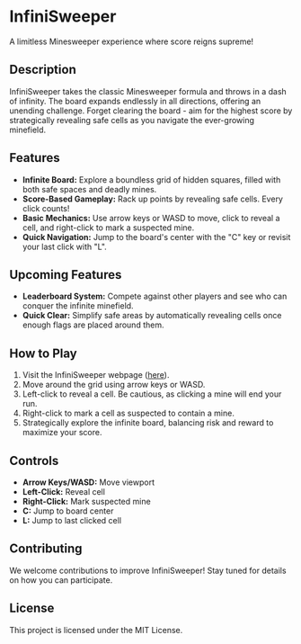 # InfiniSweeper

A limitless Minesweeper experience where score reigns supreme!

## Description

InfiniSweeper takes the classic Minesweeper formula and throws in a dash of infinity. The board expands endlessly in all directions, offering an unending challenge. Forget clearing the board - aim for the highest score by strategically revealing safe cells as you navigate the ever-growing minefield.

## Features

- **Infinite Board:** Explore a boundless grid of hidden squares, filled with both safe spaces and deadly mines.
- **Score-Based Gameplay:** Rack up points by revealing safe cells. Every click counts!
- **Basic Mechanics:** Use arrow keys or WASD to move, click to reveal a cell, and right-click to mark a suspected mine.
- **Quick Navigation:** Jump to the board's center with the "C" key or revisit your last click with "L".

## Upcoming Features

- **Leaderboard System:** Compete against other players and see who can conquer the infinite minefield.
- **Quick Clear:** Simplify safe areas by automatically revealing cells once enough flags are placed around them.

## How to Play

1. Visit the InfiniSweeper webpage ([here](https://hackatoa.com/infinisweeper/)).
2. Move around the grid using arrow keys or WASD.
3. Left-click to reveal a cell. Be cautious, as clicking a mine will end your run.
4. Right-click to mark a cell as suspected to contain a mine.
5. Strategically explore the infinite board, balancing risk and reward to maximize your score.

## Controls

- **Arrow Keys/WASD:** Move viewport
- **Left-Click:** Reveal cell
- **Right-Click:** Mark suspected mine
- **C:** Jump to board center
- **L:** Jump to last clicked cell

## Contributing

We welcome contributions to improve InfiniSweeper! Stay tuned for details on how you can participate.

## License

This project is licensed under the MIT License.
